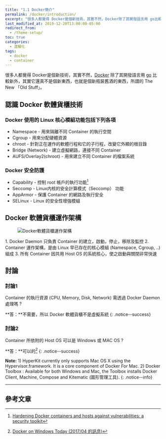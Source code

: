 ```yaml
---
title: "1.1 Docker簡介"
permalink: /docker/introduction/
excerpt: "很多人都覺得 Docker是個新技術，其實不然，Docker除了其開發語言用 go比較新外，其實它還真不是個新東西，也就是個新瓶裝舊酒的東西，所謂的 The New 「Old Stuff」。"
last_modified_at: 2019-12-20T13:00:00-05:00
redirect_from:
  - /theme-setup/
toc: true
categories:
  - 虛擬化
tags:
  - docker
  - container
---
```

很多人都覺得 Docker是個新技術，其實不然，[Docker](https://www.docker.com/) 除了其開發語言用 [go](https://golang.org/) 比較新外，其實它還真不是個新東西，也就是個新瓶裝舊酒的東西，所謂的 The New 「Old Stuff」。
## 認識 Docker 軟體貨櫃技術
### Docker 使用的 Linux 核心模組功能包括下列各項
* Namespace - 用來隔離不同 Container 的執行空間
* Cgroup - 用來分配硬體資源
* chroot - 針對正在運作的軟體行程和它的子行程，改變它外顯的根目錄
* Bridge (Network) - 建立虛擬網路，連接不同 Container 
* AUFS/Overlay2(chroot) - 用來建立不同 Container 的檔案系統

### Docker 安全防護
* Capability - 控制 root 帳戶的執行功能[^DockerSecurity]
* Seccomp - Linux内核的安全計算模式（Seccomp） 功能
* AppArmor - 保護 Container 的網路及執行安全
* SELinux - Linux 的安全性增強模組

[^DockerSecurity]: [Hardening Docker containers and hosts against vulnerabilities: a security toolkit](https://www.stackrox.com/post/2017/08/hardening-docker-containers-and-hosts-against-vulnerabilities-a-security-toolkit/) 

## Docker 軟體貨櫃運作架構
<figure>
  <img src="{{ '/assets/images/01-4-docker-simple-architecture.png' | relative_url }}" alt="Docker軟體貨櫃運作架構">
</figure>
1. Docker Daemon 只負責 Container 的建立，啟動，停止，移除及監控
2. Container 運作架構，是由 Linux 早已存在的核心模組 (Namespace, Cgroup, ..) 組成
3. 所有 Container 因共用 Host OS 的系統核心，使之啟動與關閉非常快速

## 討論 
### 討論1
Container 的執行資源 (CPU, Memory, Disk, Network) 需透過 Docker Daemon 處理嗎 ?

**答：**不需要，所以 Docker 軟體貨櫃不是虛擬系統
{: .notice--success}

### 討論2
Container 所依附的 Host OS 可以是 Windows 或 MAC OS ?

**答：**可以的[^DockerOnWindowsToday]
{: .notice--success}

**Note:** 1) HyperKit currently only supports Mac OS X using the Hypervisor.framework. It is a core component of Docker For Mac. 2) Docker Toolbox : Available for both Windows and Mac, the Toolbox installs Docker Client, Machine, Compose and Kitematic (圖形管理工具).
{: .notice--info}

[^DockerOnWindowsToday]: [Docker on Windows Today (2017/04 的訊息)](http://thevarguy.com/open-source-application-software-companies/microsofts-docker-strategy-future-windows-containers)

---
## 參考文章

